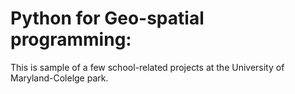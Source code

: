 # Python for Geo-spatial programming:

This is sample of a few school-related projects at the University of Maryland-Colelge park.
